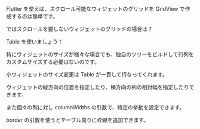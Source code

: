 Flutter を使えば、スクロール可能なウィジェットのグリッドを GridView で作成するのは簡単です。

ではスクロールを要しないウィジェットのグリッドの場合は？

Table を使いましょう！

特にウィジェットのサイズが様々な場合でも、独自のツリーをビルドして行列をカスタムサイズする必要はないのです。

小ウィジェットのサイズ変更は Table が一貫して行なってくれます。

ウィジェットの縦方向の位置を指定したり、横方向の列の相対幅を指定したりできます。

また個々の列に対し columnWidths の引数で、特定の挙動を設定できます。

border の引数を使うとテーブル周りに枠線を追加できます。
